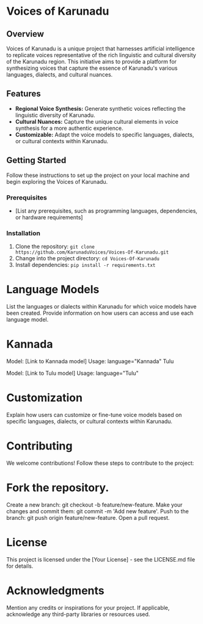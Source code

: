 # Voices of Karunadu
## Overview

Voices of Karunadu is a unique project that harnesses artificial intelligence to replicate voices representative of the rich linguistic and cultural diversity of the Karunadu region. This initiative aims to provide a platform for synthesizing voices that capture the essence of Karunadu's various languages, dialects, and cultural nuances.

## Features

- **Regional Voice Synthesis:** Generate synthetic voices reflecting the linguistic diversity of Karunadu.
- **Cultural Nuances:** Capture the unique cultural elements in voice synthesis for a more authentic experience.
- **Customizable:** Adapt the voice models to specific languages, dialects, or cultural contexts within Karunadu.

## Getting Started

Follow these instructions to set up the project on your local machine and begin exploring the Voices of Karunadu.

### Prerequisites

- [List any prerequisites, such as programming languages, dependencies, or hardware requirements]

### Installation

1. Clone the repository: `git clone https://github.com/KarunaduVoices/Voices-Of-Karunadu.git`
2. Change into the project directory: `cd Voices-Of-Karunadu`
3. Install dependencies: `pip install -r requirements.txt`

# Language Models
List the languages or dialects within Karunadu for which voice models have been created. Provide information on how users can access and use each language model.

# Kannada

Model: [Link to Kannada model]
Usage: language="Kannada"
Tulu

Model: [Link to Tulu model]
Usage: language="Tulu"

# Customization
Explain how users can customize or fine-tune voice models based on specific languages, dialects, or cultural contexts within Karunadu.

# Contributing
We welcome contributions! Follow these steps to contribute to the project:

# Fork the repository.
Create a new branch: git checkout -b feature/new-feature.
Make your changes and commit them: git commit -m 'Add new feature'.
Push to the branch: git push origin feature/new-feature.
Open a pull request.

# License
This project is licensed under the [Your License] - see the LICENSE.md file for details.

# Acknowledgments
Mention any credits or inspirations for your project.
If applicable, acknowledge any third-party libraries or resources used.


